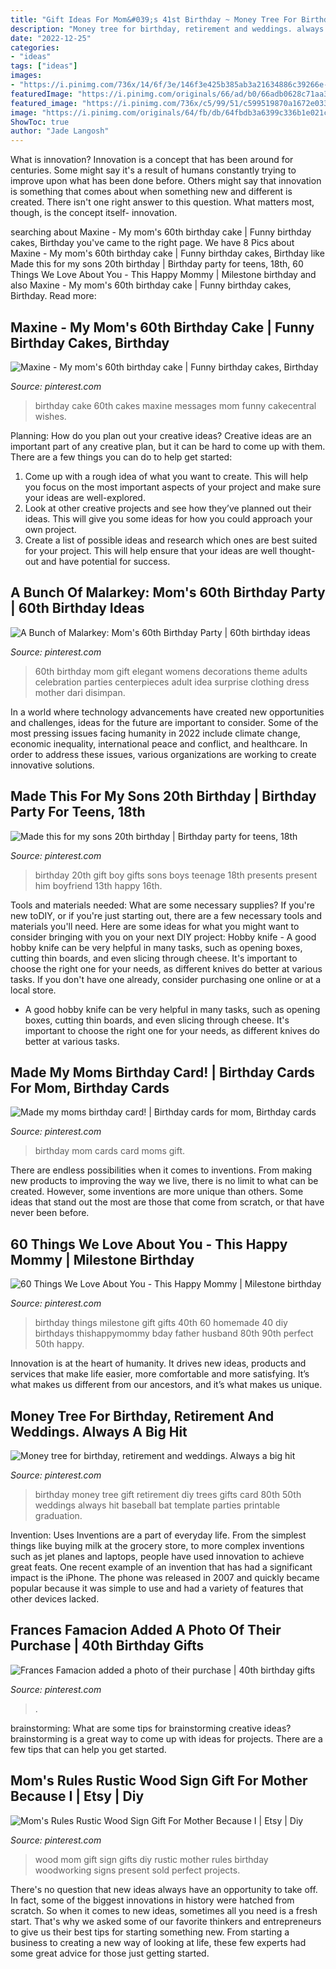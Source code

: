 ```yaml
---
title: "Gift Ideas For Mom&#039;s 41st Birthday ~ Money Tree For Birthday, Retirement And Weddings. Always A Big Hit"
description: "Money tree for birthday, retirement and weddings. always a big hit"
date: "2022-12-25"
categories:
- "ideas"
tags: ["ideas"]
images:
- "https://i.pinimg.com/736x/14/6f/3e/146f3e425b385ab3a21634886c39266e--milestone-birthdays-milestone-birthday-ideas.jpg"
featuredImage: "https://i.pinimg.com/originals/66/ad/b0/66adb0628c71aa35a4f64a980d6ad3ed.jpg"
featured_image: "https://i.pinimg.com/736x/c5/99/51/c599519870a1672e033d703766f45950.jpg"
image: "https://i.pinimg.com/originals/64/fb/db/64fbdb3a6399c336b1e021cf6bafb8af.jpg"
ShowToc: true
author: "Jade Langosh"
---
```



What is innovation?
Innovation is a concept that has been around for centuries. Some might say it's a result of humans constantly trying to improve upon what has been done before. Others might say that innovation is something that comes about when something new and different is created. There isn't one right answer to this question. What matters most, though, is the concept itself- innovation.

	

		
searching about Maxine - My mom&#039;s 60th birthday cake | Funny birthday cakes, Birthday you've came to the right page. We have 8 Pics about Maxine - My mom&#039;s 60th birthday cake | Funny birthday cakes, Birthday like Made this for my sons 20th birthday | Birthday party for teens, 18th, 60 Things We Love About You - This Happy Mommy | Milestone birthday and also Maxine - My mom&#039;s 60th birthday cake | Funny birthday cakes, Birthday. Read more:
		
    
## Maxine - My Mom&#039;s 60th Birthday Cake | Funny Birthday Cakes, Birthday

<img loading=lazy src="https://i.pinimg.com/originals/79/24/71/79247189833195fc6626621077b7c902.jpg" onerror="this.onerror=null;this.src='https://tse4.mm.bing.net/th?id=OIP.Y7anxOEtePO72je3xa3zywHaFj&amp;pid=15.1';" alt="Maxine - My mom&#039;s 60th birthday cake | Funny birthday cakes, Birthday">

_Source: pinterest.com_

>birthday cake 60th cakes maxine messages mom funny cakecentral wishes. 

	

Planning: How do you plan out your creative ideas?
Creative ideas are an important part of any creative plan, but it can be hard to come up with them. 
There are a few things you can do to help get started:

1. Come up with a rough idea of what you want to create. This will help you focus on the most important aspects of your project and make sure your ideas are well-explored. 
2. Look at other creative projects and see how they’ve planned out their ideas. This will give you some ideas for how you could approach your own project. 
3. Create a list of possible ideas and research which ones are best suited for your project. This will help ensure that your ideas are well thought-out and have potential for success.

    
## A Bunch Of Malarkey: Mom&#039;s 60th Birthday Party | 60th Birthday Ideas

<img loading=lazy src="https://i.pinimg.com/736x/96/c8/ae/96c8aecdc0fde29bf1558f02b8527f72--party-ideas-for-adults-fiesta-party.jpg" onerror="this.onerror=null;this.src='https://tse4.mm.bing.net/th?id=OIP.OZeuhiYHfIE9SCN_BVFKuAHaE7&amp;pid=15.1';" alt="A Bunch of Malarkey: Mom&#039;s 60th Birthday Party | 60th birthday ideas">

_Source: pinterest.com_

>60th birthday mom gift elegant womens decorations theme adults celebration parties centerpieces adult idea surprise clothing dress mother dari disimpan. 

	

In a world where technology advancements have created new opportunities and challenges, ideas for the future are important to consider. Some of the most pressing issues facing humanity in 2022 include climate change, economic inequality, international peace and conflict, and healthcare. In order to address these issues, various organizations are working to create innovative solutions.

    
## Made This For My Sons 20th Birthday | Birthday Party For Teens, 18th

<img loading=lazy src="https://i.pinimg.com/originals/64/fb/db/64fbdb3a6399c336b1e021cf6bafb8af.jpg" onerror="this.onerror=null;this.src='https://tse2.mm.bing.net/th?id=OIP.iuBtaYMStormQKI3cyEelQHaJ4&amp;pid=15.1';" alt="Made this for my sons 20th birthday | Birthday party for teens, 18th">

_Source: pinterest.com_

>birthday 20th gift boy gifts sons boys teenage 18th presents present him boyfriend 13th happy 16th. 

	

Tools and materials needed: What are some necessary supplies?
If you're new toDIY, or if you're just starting out, there are a few necessary tools and materials you'll need. Here are some ideas for what you might want to consider bringing with you on your next DIY project:
Hobby knife - A good hobby knife can be very helpful in many tasks, such as opening boxes, cutting thin boards, and even slicing through cheese. It's important to choose the right one for your needs, as different knives do better at various tasks. If you don't have one already, consider purchasing one online or at a local store.

- A good hobby knife can be very helpful in many tasks, such as opening boxes, cutting thin boards, and even slicing through cheese. It's important to choose the right one for your needs, as different knives do better at various tasks.

    
## Made My Moms Birthday Card! | Birthday Cards For Mom, Birthday Cards

<img loading=lazy src="https://i.pinimg.com/736x/46/8a/3c/468a3c99b2bed2b9d1c0ff96c0b73d72--mom-birthday-cards-my-mom.jpg" onerror="this.onerror=null;this.src='https://tse2.mm.bing.net/th?id=OIP.E-G5d1RbWeXQnSseQ0sUJwHaJ3&amp;pid=15.1';" alt="Made my moms birthday card! | Birthday cards for mom, Birthday cards">

_Source: pinterest.com_

>birthday mom cards card moms gift. 

	

There are endless possibilities when it comes to inventions. From making new products to improving the way we live, there is no limit to what can be created. However, some inventions are more unique than others. Some ideas that stand out the most are those that come from scratch, or that have never been before.

    
## 60 Things We Love About You - This Happy Mommy | Milestone Birthday

<img loading=lazy src="https://i.pinimg.com/736x/14/6f/3e/146f3e425b385ab3a21634886c39266e--milestone-birthdays-milestone-birthday-ideas.jpg" onerror="this.onerror=null;this.src='https://tse4.mm.bing.net/th?id=OIP.icKqqjUB3Rm8glLulgqPzQHaJH&amp;pid=15.1';" alt="60 Things We Love About You - This Happy Mommy | Milestone birthday">

_Source: pinterest.com_

>birthday things milestone gift gifts 40th 60 homemade 40 diy birthdays thishappymommy bday father husband 80th 90th perfect 50th happy. 

	

Innovation is at the heart of humanity. It drives new ideas, products and services that make life easier, more comfortable and more satisfying. It’s what makes us different from our ancestors, and it’s what makes us unique.

    
## Money Tree For Birthday, Retirement And Weddings. Always A Big Hit

<img loading=lazy src="https://i.pinimg.com/originals/66/ad/b0/66adb0628c71aa35a4f64a980d6ad3ed.jpg" onerror="this.onerror=null;this.src='https://tse1.mm.bing.net/th?id=OIP.j78fIwiU8FBkVbEW84WPiQAAAA&amp;pid=15.1';" alt="Money tree for birthday, retirement and weddings. Always a big hit">

_Source: pinterest.com_

>birthday money tree gift retirement diy trees gifts card 80th 50th weddings always hit baseball bat template parties printable graduation. 

	

Invention: Uses
Inventions are a part of everyday life. From the simplest things like buying milk at the grocery store, to more complex inventions such as jet planes and laptops, people have used innovation to achieve great feats. 
One recent example of an invention that has had a significant impact is the iPhone. The phone was released in 2007 and quickly became popular because it was simple to use and had a variety of features that other devices lacked.

    
## Frances Famacion Added A Photo Of Their Purchase | 40th Birthday Gifts

<img loading=lazy src="https://i.pinimg.com/736x/c5/99/51/c599519870a1672e033d703766f45950.jpg" onerror="this.onerror=null;this.src='https://tse1.mm.bing.net/th?id=OIP.UPBfHz96hDWTiEbQd82lJgHaHa&amp;pid=15.1';" alt="Frances Famacion added a photo of their purchase | 40th birthday gifts">

_Source: pinterest.com_

>. 

	

brainstorming: What are some tips for brainstorming creative ideas?
brainstorming is a great way to come up with ideas for projects. There are a few tips that can help you get started.

    
## Mom&#039;s Rules Rustic Wood Sign Gift For Mother Because I | Etsy | Diy

<img loading=lazy src="https://i.pinimg.com/originals/eb/9f/67/eb9f676c5fe1f21917554a4125bbfc58.jpg" onerror="this.onerror=null;this.src='https://tse1.mm.bing.net/th?id=OIP.epiPNXkZByxySzurmDca7gHaMj&amp;pid=15.1';" alt="Mom&#039;s Rules Rustic Wood Sign Gift For Mother Because I | Etsy | Diy">

_Source: pinterest.com_

>wood mom gift sign gifts diy rustic mother rules birthday woodworking signs present sold perfect projects. 

	

There's no question that new ideas always have an opportunity to take off. In fact, some of the biggest innovations in history were hatched from scratch. So when it comes to new ideas, sometimes all you need is a fresh start. That's why we asked some of our favorite thinkers and entrepreneurs to give us their best tips for starting something new. From starting a business to creating a new way of looking at life, these few experts had some great advice for those just getting started.

